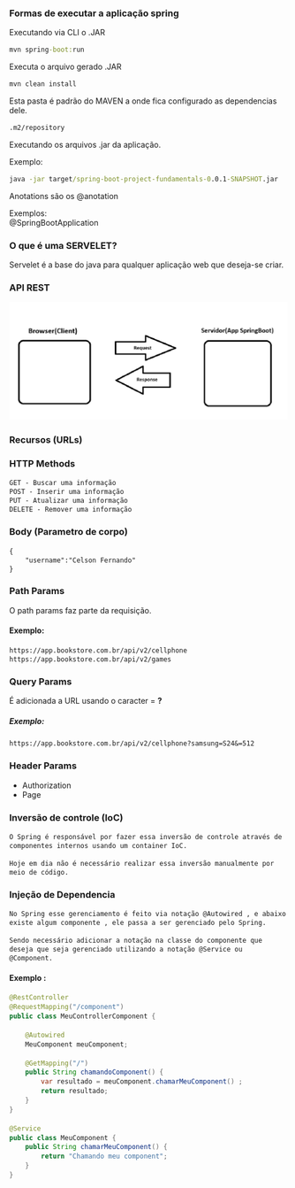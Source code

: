 ### Formas de executar a aplicação spring 

Executando via CLI o .JAR
```cmd
mvn spring-boot:run
```

Executa o arquivo gerado .JAR
```cmd
mvn clean install 
```

Esta pasta é padrão do MAVEN a onde fica configurado as dependencias dele.
```cmd
.m2/repository
```

Executando os arquivos .jar da aplicação.

Exemplo:

```cmd
java -jar target/spring-boot-project-fundamentals-0.0.1-SNAPSHOT.jar
```

Anotations são os @anotation

Exemplos:
\
@SpringBootApplication


### O que é uma SERVELET?
Servelet é a base do java para qualquer aplicação web que deseja-se criar.

### API REST
![alt text](image.png)

### Recursos (URLs) 

### HTTP Methods
    GET - Buscar uma informação
    POST - Inserir uma informação
    PUT - Atualizar uma informação
    DELETE - Remover uma informação

### Body (Parametro de corpo)
    {
        "username":"Celson Fernando"
    }

### Path Params
O path params faz parte da requisição.

#### Exemplo:
    https://app.bookstore.com.br/api/v2/cellphone
    https://app.bookstore.com.br/api/v2/games

### Query Params
 É adicionada a URL usando o caracter = **?**

##### Exemplo:
    https://app.bookstore.com.br/api/v2/cellphone?samsung=S24&=512

### Header Params
- Authorization
- Page

### Inversão de controle (IoC)
    O Spring é responsável por fazer essa inversão de controle através de componentes internos usando um container IoC.

    Hoje em dia não é necessário realizar essa inversão manualmente por meio de código. 

    

### Injeção de Dependencia

    No Spring esse gerenciamento é feito via notação @Autowired , e abaixo existe algum componente , ele passa a ser gerenciado pelo Spring.

    Sendo necessário adicionar a notação na classe do componente que deseja que seja gerenciado utilizando a notação @Service ou @Component.

#### Exemplo : 
```java
@RestController
@RequestMapping("/component")
public class MeuControllerComponent {

    @Autowired
    MeuComponent meuComponent;
    
    @GetMapping("/")
    public String chamandoComponent() {
        var resultado = meuComponent.chamarMeuComponent() ;
        return resultado;
    }
}

@Service 
public class MeuComponent {
    public String chamarMeuComponent() {
        return "Chamando meu component"; 
    }
}
```